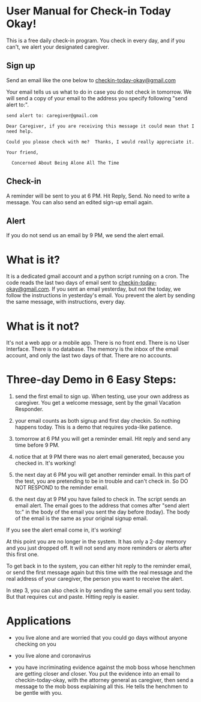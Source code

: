 # User Manual for Check-in Today Okay!

This is a free daily check-in program.  You check in every day, and if you can't, we alert your designated caregiver.

## Sign up

Send an email like the one below to checkin-today-okay@gmail.com

Your email tells us us what to do in case you do not check in 
tomorrow.   We will send a copy of your email to the address you specify following "send alert to:". 

```
send alert to: caregiver@gmail.com

Dear Caregiver, if you are receiving this message it could mean that I need help.  

Could you please check with me?  Thanks, I would really appreciate it.

Your friend,

  Concerned About Being Alone All The Time
```

## Check-in

A reminder will be sent to you at 6 PM.  Hit Reply, Send.  No need to write a message.  You can also send an edited sign-up email again.

## Alert

If you do not send us an email by 9 PM, we send the alert email. 

# What is it?

It is a dedicated gmail account and a python script running on a cron.  The code reads the last two days of 
email sent to checkin-today-okay@gmail.com.  If you sent an email yesterday, but not the today, we follow the 
instructions in yesterday's email.  You prevent the alert by sending the same message, with instructions, every day.

# What is it not?

It's not a web app or a mobile app.  There is no front end. There is no User Interface.  There is no database.  The memory is the inbox of the email account, and only the last two days of that.  There are no accounts.

# Three-day Demo in 6 Easy Steps:

1.  send the first email to sign up.   When testing, use your own address as caregiver.  You get a welcome message, sent by the gmail Vacation Responder.

2.  your email counts as both signup and first day checkin.  So nothing happens today.  This is a demo that requires yoda-like patience.

3.  tomorrow at 6 PM you will get a reminder email.  Hit reply and send any time before 9 PM.

4.  notice that at 9 PM there was no alert email generated, because you checked in.  It's working!

5.  the next day at 6 PM you will get another reminder email.  In this part of the test, you are pretending to be in trouble and can't check in.  So DO NOT RESPOND to the reminder email.

6.  the next day at 9 PM you have failed to check in.  The script sends an email alert.    The email goes to the address that comes after "send alert to:" in the body of the email you sent the day before (today).  The body of the email is the same as your original signup email.

If you see the alert email come in, it's working!

At this point you are no longer in the system.  It has only a 2-day memory and you just dropped off.  It will not send any more reminders or alerts after this first one.  

To get back in to the system, you can either hit reply to the reminder email, or send the first message again but this time with the real message and the real address of your caregiver, the person you want to receive the alert.

In step 3, you can also check in by sending the same email you sent today.  But that requires cut and paste.  Hitting reply is easier.

# Applications

* you live alone and are worried that you could go days without anyone checking on you

* you live alone and coronavirus

* you have incriminating evidence against the mob boss whose henchmen are getting closer and closer.  You put the evidence into an email to checkin-today-okay, with the attorney general as caregiver, then send a message to the mob boss explaining all this.  He tells the henchmen to be gentle with you.


